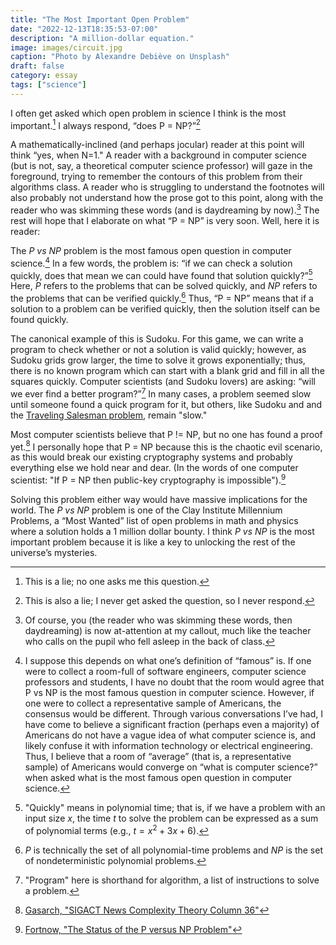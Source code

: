 ```yaml
---
title: "The Most Important Open Problem"
date: "2022-12-13T18:35:53-07:00"
description: "A million-dollar equation."
image: images/circuit.jpg
caption: "Photo by Alexandre Debiève on Unsplash"
draft: false
category: essay
tags: ["science"]
---
```


I often get asked which open problem in science I think is the most important.[^1] I always respond, “does P = NP?”[^2]

A mathematically-inclined (and perhaps jocular) reader at this point will think “yes, when N=1." A reader with a background in computer science (but is not, say, a theoretical computer science professor) will gaze in the foreground, trying to remember the contours of this problem from their algorithms class. A reader who is struggling to understand the footnotes will also probably not understand how the prose got to this point, along with the reader who was skimming these words (and is daydreaming by now).[^3] The rest will hope that I elaborate on what “P = NP” is very soon. Well, here it is reader:

The *P vs NP* problem is the most famous open question in computer science.[^4] In a few words, the problem is: “if we can check a solution quickly, does that mean we can could have found that solution quickly?”[^5] Here, *P* refers to the problems that can be solved quickly, and *NP* refers to the problems that can be verified quickly.[^6] Thus, “P = NP” means that if a solution to a problem can be verified quickly, then the solution itself can be found quickly.

The canonical example of this is Sudoku. For this game, we can write a program to check whether or not a solution is valid quickly; however, as Sudoku grids grow larger, the time to solve it grows exponentially; thus, there is no known program which can start with a blank grid and fill in all the squares quickly. Computer scientists (and Sudoku lovers) are asking: “will we ever find a better program?”[^7] In many cases, a problem seemed slow until someone found a quick program for it, but others, like Sudoku and and the [Traveling Salesman problem](https://en.wikipedia.org/wiki/Travelling_salesman_problem), remain "slow."

Most computer scientists believe that P != NP, but no one has found a proof yet.[^8] I personally hope that P = NP because this is the chaotic evil scenario, as this would break our existing cryptography systems and probably everything else we hold near and dear. (In the words of one computer scientist: "If P = NP then public-key cryptography is impossible").[^9]

Solving this problem either way would have massive implications for the world. The *P vs NP* problem is one of the Clay Institute Millennium Problems, a “Most Wanted” list of open problems in math and physics where a solution holds a 1 million dollar bounty. I think *P vs NP* is the most important problem because it is like a key to unlocking the rest of the universe’s mysteries. 


[^1]: This is a lie; no one asks me this question.
[^2]: This is also a lie; I never get asked the question, so I never respond. 
[^3]: Of course, you (the reader who was skimming these words, then daydreaming) is now at-attention at my callout, much like the teacher who calls on the pupil who fell asleep in the back of class. 
[^4]: I suppose this depends on what one’s definition of “famous” is. If one were to collect a room-full of software engineers, computer science professors and students, I have no doubt that the room would agree that P vs NP is the most famous question in computer science. However, if one were to collect a representative sample of Americans, the consensus would be different. Through various conversations I’ve had, I have come to believe a significant fraction (perhaps even a majority) of Americans do not have a vague idea of what computer science is, and likely confuse it with information technology or electrical engineering. Thus, I believe that a room of “average” (that is, a representative sample) of Americans would converge on “what is computer science?” when asked what is the most famous open question in computer science. 
[^5]: "Quickly" means in polynomial time; that is, if we have a problem with an input size *x*, the time *t* to solve the problem can be expressed as a sum of polynomial terms (e.g., $t = x^2 + 3x + 6$).
[^6]: *P* is technically the set of all polynomial-time problems and *NP* is the set of nondeterministic polynomial problems.
[^7]: "Program" here is shorthand for algorithm, a list of instructions to solve a problem.
[^8]: [Gasarch, "SIGACT News Complexity Theory Column 36"](https://www.cs.umd.edu/~gasarch/papers/poll.pdf)
[^9]: [Fortnow, "The Status of the P versus NP Problem"](https://people.cs.uchicago.edu/~fortnow/papers/pnp-cacm.pdf)